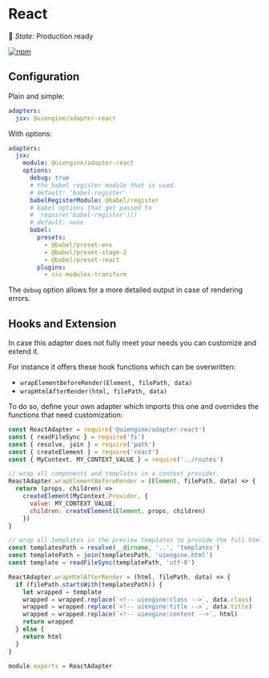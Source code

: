 # React

🚦 *State:* Production ready

[![npm](https://img.shields.io/npm/v/@uiengine/adapter-react.svg)](https://www.npmjs.com/package/@uiengine/adapter-react)

## Configuration

Plain and simple:

```yaml
adapters:
  jsx: @uiengine/adapter-react
```

With options:

```yaml
adapters:
  jsx:
    module: @uiengine/adapter-react
    options:
      debug: true
      # the babel register module that is used.
      # default: 'babel-register'
      babelRegisterModule: @babel/register
      # babel options that get passed to
      # `require('babel-register')()
      # default: none
      babel:
        presets:
          - @babel/preset-env
          - @babel/preset-stage-2
          - @babel/preset-react
        plugins:
          - css-modules-transform
```

The `debug` option allows for a more detailed output in case of rendering errors.

## Hooks and Extension

In case this adapter does not fully meet your needs you can customize and extend it.

For instance it offers these hook functions which can be overwritten:

- `wrapElementBeforeRender(Element, filePath, data)`
- `wrapHtmlAfterRender(html, filePath, data)`

To do so, define your own adapter which imports this one and overrides the functions that need customization:

```js
const ReactAdapter = require('@uiengine/adapter-react')
const { readFileSync } = require('fs')
const { resolve, join } = require('path')
const { createElement } = require('react')
const { MyContext, MY_CONTEXT_VALUE } = require('../routes')

// wrap all components and templates in a context provider.
ReactAdapter.wrapElementBeforeRender = (Element, filePath, data) => {
  return (props, children) =>
    createElement(MyContext.Provider, {
      value: MY_CONTEXT_VALUE,
      children: createElement(Element, props, children)
    })
}

// wrap all templates in the preview templates to provide the full html page.
const templatesPath = resolve(__dirname, '..', 'templates')
const templatePath = join(templatesPath, 'uiengine.html')
const template = readFileSync(templatePath, 'utf-8')

ReactAdapter.wrapHtmlAfterRender = (html, filePath, data) => {
  if (filePath.startsWith(templatesPath)) {
    let wrapped = template
    wrapped = wrapped.replace(`<!-- uiengine:class -->`, data.class)
    wrapped = wrapped.replace(`<!-- uiengine:title -->`, data.title)
    wrapped = wrapped.replace(`<!-- uiengine:content -->`, html)
    return wrapped
  } else {
    return html
  }
}

module.exports = ReactAdapter
```
